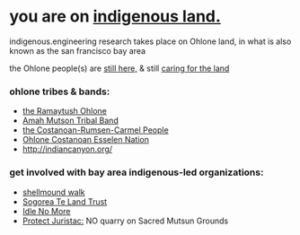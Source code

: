 # you are on [indigenous land.](https://native-land.ca/)

indigenous.engineering research takes place on Ohlone land, in what is also known as the san francisco bay area

the Ohlone people(s) are [still here,](https://sogoreate-landtrust.com/) & still [caring for the land](https://sogoreate-landtrust.com/our-vision/)

### ohlone tribes & bands:

* [the Ramaytush Ohlone](http://www.ramaytush.com/)
* [Amah Mutson Tribal Band](http://amahmutsun.org/)
* [the Costanoan-Rumsen-Carmel People](http://crc.nativeweb.org/)
* [Ohlone Costanoan Esselen Nation](http://ohlonecostanoanesselennation.org/)
* <http://indiancanyon.org/>

### get involved with bay area indigenous-led organizations:

* [shellmound walk](http://ipocshellmoundwalk.homestead.com/)
* [Sogorea Te Land Trust](https://sogoreate-landtrust.com/)
* [Idle No More](http://www.idlenomoresfbay.org/)
* [Protect Juristac:](http://www.protectjuristac.org/) NO quarry on Sacred Mutsun Grounds
